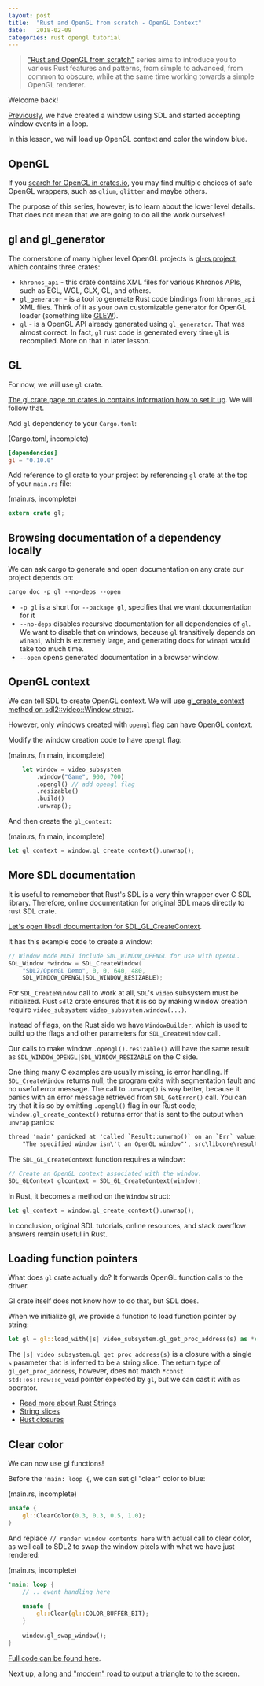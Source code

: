 ```yaml
---
layout: post
title:  "Rust and OpenGL from scratch - OpenGL Context"
date:   2018-02-09
categories: rust opengl tutorial
---
```


> ["Rust and OpenGL from scratch"](/rust/opengl/tutorial/2018/02/08/opengl-in-rust-from-scratch-00-setup.html) 
> series aims to introduce you 
> to various Rust features and patterns, from simple to advanced, 
> from common to obscure, while at the same
> time working towards a simple OpenGL renderer.

Welcome back!

[Previously](/rust/opengl/tutorial/2018/02/08/opengl-in-rust-from-scratch-01-window.html), 
we have created a window using SDL and started accepting window events in a loop.

In this lesson, we will load up OpenGL context and color the window blue.

## OpenGL

If you [search for OpenGL in crates.io](https://crates.io/search?q=opengl), you may find
multiple choices of safe OpenGL wrappers, such as `glium`, `glitter` and maybe others.

The purpose of this series, however, is to learn about the lower level details. That does
not mean that we are going to do all the work ourselves!

## gl and gl_generator

The cornerstone of many higher level OpenGL projects is [gl-rs project](https://github.com/brendanzab/gl-rs/),
which contains three crates:

- `khronos_api` - this crate contains XML files for various Khronos APIs, such as EGL,
WGL, GLX, GL, and others.
- `gl_generator` - is a tool to generate Rust code bindings from `khronos_api` XML files.
Think of it as your own customizable generator for OpenGL loader (something like [GLEW](http://glew.sourceforge.net/)).
- `gl` - is a OpenGL API already generated using `gl_generator`. That was almost correct.
In fact, `gl` rust code is generated every time `gl` is recompiled. More on that in later lesson.

## GL

For now, we will use `gl` crate.

[The gl crate page on crates.io contains information how to set it up](https://crates.io/crates/gl). We will
follow that.

Add `gl` dependency to your `Cargo.toml`:

(Cargo.toml, incomplete)

```toml
[dependencies]
gl = "0.10.0"
```

Add reference to gl crate to your project by referencing `gl` crate at the top of your
`main.rs` file:

(main.rs, incomplete)

```rust
extern crate gl;
```

## Browsing documentation of a dependency locally

We can ask cargo to generate and open documentation on any crate our project depends on:

```txt
cargo doc -p gl --no-deps --open
```

- `-p gl` is a short for `--package gl`, specifies that we want documentation for it
- `--no-deps` disables recursive documentation for all dependencies of `gl`. We want to disable that
on windows, because `gl` transitively depends on `winapi`, which is extremely large, and generating 
docs for `winapi` would take too much time.
- `--open` opens generated documentation in a browser window.

## OpenGL context

We can tell SDL to create OpenGL context. We will use [gl_create_context method on sdl2::video::Window
struct](https://rust-sdl2.github.io/rust-sdl2/sdl2/video/struct.Window.html#method.gl_create_context).

However, only windows created with `opengl` flag can have OpenGL context.

Modify the window creation code to have `opengl` flag:

(main.rs, fn main, incomplete)

```rust
    let window = video_subsystem
        .window("Game", 900, 700)
        .opengl() // add opengl flag
        .resizable()
        .build()
        .unwrap();
```

And then create the `gl_context`:

(main.rs, fn main, incomplete)

```rust
let gl_context = window.gl_create_context().unwrap();
```

## More SDL documentation

It is useful to rememeber that Rust's SDL is a very thin wrapper over C SDL library.
Therefore, online documentation for original SDL maps directly to rust SDL crate.

[Let's open libsdl documentation for SDL_GL_CreateContext](https://wiki.libsdl.org/SDL_GL_CreateContext).

It has this example code to create a window:

```c
// Window mode MUST include SDL_WINDOW_OPENGL for use with OpenGL.
SDL_Window *window = SDL_CreateWindow(
    "SDL2/OpenGL Demo", 0, 0, 640, 480, 
    SDL_WINDOW_OPENGL|SDL_WINDOW_RESIZABLE);
```

For `SDL_CreateWindow` call to work at all, `SDL`'s `video` subsystem must be initialized.
Rust `sdl2` crate ensures that it is so by making window creation require `video_subsystem`:
`video_subsystem.window(...)`.

Instead of flags, on the Rust side we have `WindowBuilder`, which is used to build up the flags
and other parameters for `SDL_CreateWindow` call.

Our calls to make window `.opengl().resizable()` will have the same result as
`SDL_WINDOW_OPENGL|SDL_WINDOW_RESIZABLE` on the C side.

One thing many C examples are usually missing, is error handling. If `SDL_CreateWindow` returns
null, the program exits with segmentation fault and no useful error message. The call
to `.unwrap()` is way better, because it panics with an error message retrieved from `SDL_GetError()`
call. You can try that it is so by omitting `.opengl()` flag in our Rust code; `window.gl_create_context()`
returns error that is sent to the output when `unwrap` panics: 

```txt
thread 'main' panicked at 'called `Result::unwrap()` on an `Err` value: 
    "The specified window isn\'t an OpenGL window"', src\libcore\result.rs:906:4
```

The `SDL_GL_CreateContext` function requires a window:

```c
// Create an OpenGL context associated with the window.
SDL_GLContext glcontext = SDL_GL_CreateContext(window);
```

In Rust, it becomes a method on the `Window` struct:

```rust
let gl_context = window.gl_create_context().unwrap();
```

In conclusion, original SDL tutorials, online resources, and stack overflow answers
remain useful in Rust.

## Loading function pointers

What does `gl` crate actually do? It forwards OpenGL function calls to 
the driver.

Gl crate itself does not know how to do that, but SDL does.

When we initialize gl, we provide a function to load function pointer by string:

```rust
let gl = gl::load_with(|s| video_subsystem.gl_get_proc_address(s) as *const std::os::raw::c_void);
```

The `|s| video_subsystem.gl_get_proc_address(s)` is a closure with a single `s` parameter
that is inferred to be a string slice. The return type of `gl_get_proc_address`, however, does
not match `*const std::os::raw::c_void` pointer expected by `gl`, but we can cast it with 
`as` operator.

- [Read more about Rust Strings](https://doc.rust-lang.org/book/second-edition/ch08-02-strings.html)
- [String slices](https://doc.rust-lang.org/book/second-edition/ch04-03-slices.html)
- [Rust closures](https://doc.rust-lang.org/book/second-edition/ch13-01-closures.html)

## Clear color

We can now use gl functions!

Before the `'main: loop {`, we can set gl "clear" color to blue:

(main.rs, incomplete)

```rust
unsafe {
    gl::ClearColor(0.3, 0.3, 0.5, 1.0);
}
```

And replace `// render window contents here` with actual call to clear color, as well call
to SDL2 to swap the window pixels with what we have just rendered:

(main.rs, incomplete)

```rust
'main: loop {
    // .. event handling here
    
    unsafe {
        gl::Clear(gl::COLOR_BUFFER_BIT);
    }
    
    window.gl_swap_window();
}
```

[Full code can be found here](https://github.com/Nercury/rust-and-opengl-lessons/tree/master/lesson-02).

Next up, 
[a long and "modern" road to output a triangle to to the screen](/rust/opengl/tutorial/2018/02/10/opengl-in-rust-from-scratch-03-compiling-shaders.html).